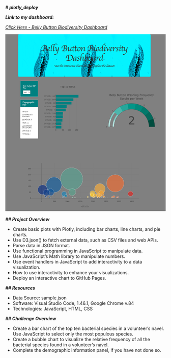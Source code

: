 ***# plotly_deploy***

***Link to my dashboard:***

*[Click Here - Belly Button Biodiversity Dashboard](https://soijebor.github.io/plotly_deploy/)*



![image]( https://github.com/soijebor/plotly_deploy/blob/master/images/Plotly-Deployment-Challenge.png)

***## Project Overview***
  * Create basic plots with Plotly, including bar charts, line charts, and pie charts.
  * Use D3.json() to fetch external data, such as CSV files and web APIs.
  * Parse data in JSON format.
  * Use functional programming in JavaScript to manipulate data.
  * Use JavaScript’s Math library to manipulate numbers.
  * Use event handlers in JavaScript to add interactivity to a data visualization.
  * How to use interactivity to enhance your visualizations.
  * Deploy an interactive chart to GitHub Pages.
  
***## Resources***
  * Data Source: sample.json
  * Software: Visual Studio Code, 1.46.1, Google Chrome v.84
  * Technologies: JavaScript, HTML, CSS
  
***## Challenge Overview***
  * Create a bar chart of the top ten bacterial species in a volunteer’s navel. Use JavaScript to select only the most populous species.
  * Create a bubble chart to visualize the relative frequency of all the bacterial species found in a volunteer’s navel.
  * Complete the demographic information panel, if you have not done so.
